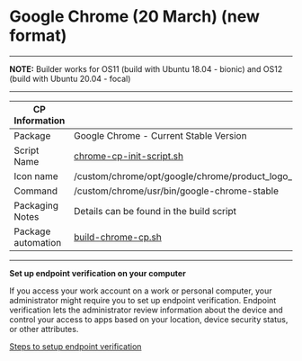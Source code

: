 # Google Chrome (20 March) (new format)

-----

**NOTE:** Builder works for OS11 (build with Ubuntu 18.04 - bionic) and OS12 (build with Ubuntu 20.04 - focal)

-----

|  CP Information |            |
|-----------------|------------|
| Package | Google Chrome - Current Stable Version |
| Script Name | [chrome-cp-init-script.sh](build/chrome-cp-init-script.sh) |
| Icon name | /custom/chrome/opt/google/chrome/product_logo_256.png |
| Command | /custom/chrome/usr/bin/google-chrome-stable |
| Packaging Notes | Details can be found in the build script |
| Package automation | [build-chrome-cp.sh](build/build-chrome-cp.sh) |

-----

**Set up endpoint verification on your computer**

If you access your work account on a work or personal computer, your administrator might require you to set up endpoint verification. Endpoint verification lets the administrator review information about the device and control your access to apps based on your location, device security status, or other attributes.

[Steps to setup endpoint verification](https://support.google.com/a/users/answer/9018161?hl=en)
